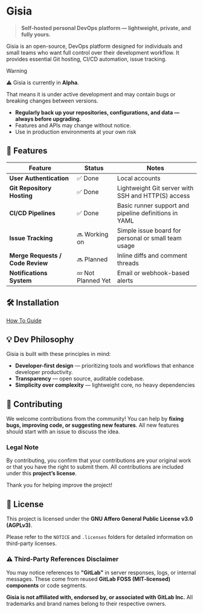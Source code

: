 # Gisia

> **Self-hosted personal DevOps platform — lightweight, private, and fully yours.**

Gisia is an open-source, DevOps platform designed for individuals and small teams who want full control over their development workflow. It provides essential Git hosting, CI/CD automation, issue tracking.

> [!WARNING]
> ⚠️ Gisia is currently in **Alpha**.
> 
> That means it is under active development and may contain bugs or breaking changes between versions.

- **Regularly back up your repositories, configurations, and data — always before upgrading.**
- Features and APIs may change without notice.
- Use in production environments at your own risk


## 🚀 Features

| Feature | Status | Notes |
|----------|---------|-------|
| **User Authentication** | ✅ Done | Local accounts |
| **Git Repository Hosting** | ✅ Done | Lightweight Git server with SSH and HTTP(S) access |
| **CI/CD Pipelines** | ✅ Done | Basic runner support and pipeline definitions in YAML |
| **Issue Tracking** | 🔜 Working on| Simple issue board for personal or small team usage |
| **Merge Requests / Code Review** | 🔜 Planned | Inline diffs and comment threads |
| **Notifications System** | 💤 Not Planned Yet | Email or webhook-based alerts |


## 🛠️ Installation

[How To Guide](docs/how-to/1-quick-start.md)


## 💡 Dev Philosophy

Gisia is built with these principles in mind:

- **Developer-first design** — prioritizing tools and workflows that enhance developer productivity.
- **Transparency** — open source, auditable codebase.
- **Simplicity over complexity** — lightweight core, no heavy dependencies


## 🤝 Contributing

We welcome contributions from the community! You can help by **fixing bugs, improving code, or suggesting new features**.
All new features should start with an issue to discuss the idea.


### Legal Note
By contributing, you confirm that your contributions are your original work or that you have the right to submit them. All contributions are included under this **project’s license**.

Thank you for helping improve the project!

## 📄 License

This project is licensed under the **GNU Affero General Public License v3.0 (AGPLv3)**.

Please refer to the `NOTICE` and `.licenses` folders for detailed information on third-party licenses.

### ⚠️ Third-Party References Disclaimer

You may notice references to **"GitLab"** in server responses, logs, or internal messages.
These come from reused **GitLab FOSS (MIT-licensed) components** or code segments.

**Gisia is not affiliated with, endorsed by, or associated with GitLab Inc.**
All trademarks and brand names belong to their respective owners.
